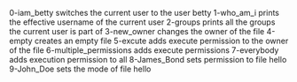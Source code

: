 0-iam_betty switches the current user to the user betty
1-who_am_i prints the effective username of the current user
2-groups prints all the groups the current user is part of
3-new_owner changes the owner of the file
4-empty creates an empty file
5-excute adds execute permission to the owner of the file
6-multiple_permissions adds execute permissions
7-everybody adds execution permission to all
8-James_Bond sets permission to file hello
9-John_Doe sets the mode of file hello

